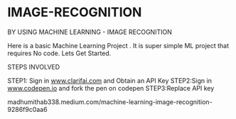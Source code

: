 # IMAGE-RECOGNITION
BY USING MACHINE LEARNING - IMAGE RECOGNITION

Here is a basic Machine Learning Project . It is super simple ML project that requires No code. Lets Get Started.

STEPS INVOLVED

STEP1: Sign in www.clarifai.com and Obtain an API Key
STEP2:Sign in www.codepen.io and fork the pen on codepen
STEP3:Replace API key

madhumithab338.medium.com/machine-learning-image-recognition-9286f9c0aa6
